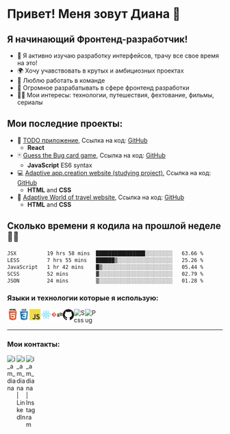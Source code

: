 # Привет! Меня зовут Диана 👋
## Я начинающий Фронтенд-разработчик!

- 🧠 Я активно изучаю разработку интерфейсов, трачу все свое время на это!
- 🌍 Хочу учавствовать в крутых и амбициозных проектах
- 👩 Люблю работать в команде
- 💪 Oгромное разрабатывать в сфере фронтенд разработки
- 👨‍💻 Мои интересы: технологии, путешествия, фехтование, фильмы, сериалы

## Мои последние проекты:
- 📝 [TODO приложение](https://ui-kit-joa9wo19d.vercel.app/), Ссылка на код: [GitHub](https://github.com/WebHeroSchool/ui-kit)
  * **React** 
- 🃏 [Guess the Bug card game](https://dianazaharova.github.io/FindBug/), Ссылка на код: [GitHub](https://github.com/DianaZaharova/FindBug)
  -  **JavaScript** ES6 syntax
- 💻 [Adaptive app.creation website (studying project)](https://dianazaharova.github.io/app.creation/), Ссылка на код: [GitHub](https://github.com/DianaZaharova/app.creation)
  - **HTML** and **CSS**
- 🌱  [Adaptive World of travel website](https://dianazaharova.github.io/World-of-travel/), Ссылка на код: [GitHub](https://github.com/DianaZaharova/World-of-travel)
  - **HTML** and **CSS**
  

## Сколько времени я кодила на прошлой неделе 👩‍💻
<!--START_SECTION:waka-->
```text
JSX          19 hrs 58 mins  ████████████████░░░░░░░░░   63.66 % 
LESS         7 hrs 55 mins   ██████▒░░░░░░░░░░░░░░░░░░   25.26 % 
JavaScript   1 hr 42 mins    █▒░░░░░░░░░░░░░░░░░░░░░░░   05.44 % 
SCSS         52 mins         ▓░░░░░░░░░░░░░░░░░░░░░░░░   02.79 % 
JSON         24 mins         ▒░░░░░░░░░░░░░░░░░░░░░░░░   01.28 % 
```
<!--END_SECTION:waka-->
### Языки и технологии которые я использую:

[<img align="left" alt="HTML5" width="26px" src="https://raw.githubusercontent.com/github/explore/80688e429a7d4ef2fca1e82350fe8e3517d3494d/topics/html/html.png" />][siteLayout]
[<img align="left" alt="CSS3" width="26px" src="https://raw.githubusercontent.com/github/explore/80688e429a7d4ef2fca1e82350fe8e3517d3494d/topics/css/css.png" />][siteLayout]
[<img align="left" alt="JavaScript" width="26px" src="https://raw.githubusercontent.com/github/explore/80688e429a7d4ef2fca1e82350fe8e3517d3494d/topics/javascript/javascript.png" />][jsProject]
[<img align="left" alt="React" width="26px" src="https://raw.githubusercontent.com/github/explore/80688e429a7d4ef2fca1e82350fe8e3517d3494d/topics/react/react.png" />][React]
[<img align="left" alt="Git" width="26px" src="https://raw.githubusercontent.com/github/explore/80688e429a7d4ef2fca1e82350fe8e3517d3494d/topics/git/git.png" />][profile]
[<img align="left" alt="GitHub" width="26px" src="https://raw.githubusercontent.com/github/explore/78df643247d429f6cc873026c0622819ad797942/topics/github/github.png" />][profile]
[<img align="left" alt="Scss" width="26px" src="https://upload.wikimedia.org/wikipedia/commons/thumb/9/96/Sass_Logo_Color.svg/1200px-Sass_Logo_Color.svg.png" />][profile]
[<img align="left" alt="Pug" width="26px" src="https://cdn.worldvectorlogo.com/logos/pug.svg" />][profile]
<br />
<br />

---

### Мои контакты:

[<img align="left" alt="i_am_diana" width="22px" src="https://image.flaticon.com/icons/png/512/25/25231.png" />][profile]
[<img align="left" alt="i_am_diana | LinkedIn" width="22px" src="https://cdn.jsdelivr.net/npm/simple-icons@v3/icons/linkedin.svg" />][linkedin]
[<img align="left" alt="i_am_diana | Instagram" width="22px" src="https://cdn1.iconfinder.com/data/icons/andriod-app-logo/32/icon_telegram-512.png" />][telegram]

<br />






[profile]: https://github.com/DianaZaharova
[linkedin]: https://www.linkedin.com/in/diana-zaharova-a78853200/
[telegram]: https://t.me/DianaZaharova
[siteLayout]: https://dianazaharova.github.io/app.creation/
[jsProject]: https://dianazaharova.github.io/FindBug/
[React]: https://nervous-cray-7b1e0d.netlify.app
